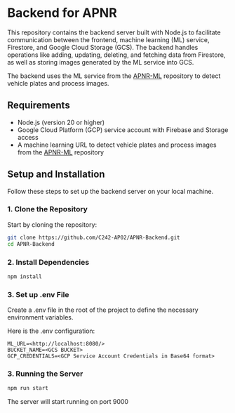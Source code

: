 # Backend for APNR

This repository contains the backend server built with Node.js to facilitate communication between the frontend, machine learning (ML) service, Firestore, and Google Cloud Storage (GCS). The backend handles operations like adding, updating, deleting, and fetching data from Firestore, as well as storing images generated by the ML service into GCS.

The backend uses the ML service from the [APNR-ML](https://github.com/C242-AP02/APNR-ML) repository to detect vehicle plates and process images.

## Requirements

- Node.js (version 20 or higher)
- Google Cloud Platform (GCP) service account with Firebase and Storage access
- A machine learning URL to detect vehicle plates and process images from the [APNR-ML](https://github.com/C242-AP02/APNR-ML) repository

## Setup and Installation

Follow these steps to set up the backend server on your local machine.

### 1. Clone the Repository

Start by cloning the repository:

```bash
git clone https://github.com/C242-AP02/APNR-Backend.git
cd APNR-Backend
```

### 2. Install Dependencies
```bash
npm install
```

### 3. Set up .env File
Create a .env file in the root of the project to define the necessary environment variables.

Here is the .env configuration:
```env
ML_URL=<http://localhost:8080/>
BUCKET_NAME=<GCS BUCKET>
GCP_CREDENTIALS=<GCP Service Account Credentials in Base64 format>
```

### 3. Running the Server
```bash
npm run start

```
The server will start running on port 9000



